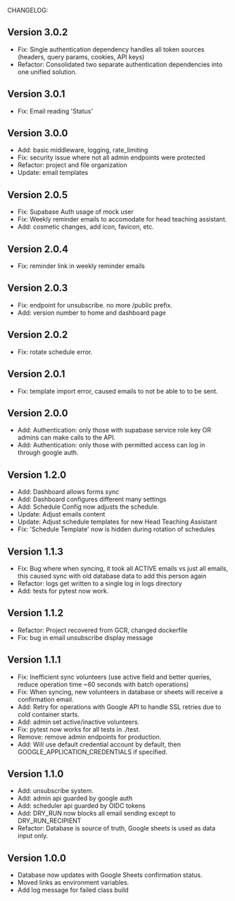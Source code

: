CHANGELOG:

## Version 3.0.2

- Fix: Single authentication dependency handles all token sources (headers, query params, cookies, API keys)
- Refactor: Consolidated two separate authentication dependencies into one unified solution.

## Version 3.0.1

- Fix: Email reading 'Status'

## Version 3.0.0

- Add: basic middleware, logging, rate_limiting 
- Fix: security issue where not all admin endpoints were protected
- Refactor: project and file organization
- Update: email templates

## Version 2.0.5

- Fix: Supabase Auth usage of mock user
- Fix: Weekly reminder emails to accomodate for head teaching assistant.
- Add: cosmetic changes, add icon, favicon, etc.

## Version 2.0.4

- Fix: reminder link in weekly reminder emails 


## Version 2.0.3

- Fix: endpoint for unsubscribe. no more /public prefix.
- Add: version number to home and dashboard page

## Version 2.0.2

- Fix: rotate schedule error.

## Version 2.0.1

- Fix: template import error, caused emails to not be able to to be sent.

## Version 2.0.0

- Add: Authentication: only those with supabase service role key OR admins can make calls to the API. 
- Add: Authentication: only those with permitted access can log in through google auth.

## Version 1.2.0

- Add: Dashboard allows forms sync
- Add: Dashboard configures different many settings
- Add: Schedule Config now adjusts the schedule.
- Update: Adjust emails content 
- Update: Adjust schedule templates for new Head Teaching Assistant
- Fix: 'Schedule Template' now is hidden during rotation of schedules

## Version 1.1.3

- Fix: Bug where when syncing, it took all ACTIVE emails vs just all emails, this caused sync with old database data to add this person again
- Refactor: logs get written to a single log in logs directory
- Add: tests for pytest now work.

## Version 1.1.2

- Refactor: Project recovered from GCR, changed dockerfile
- Fix: bug in email unsubscribe display message

## Version 1.1.1

- Fix: Inefficient sync volunteers (use active field and better queries, reduce operation time ~60 seconds with batch operations)
- Fix: When syncing, new volunteers in database or sheets will receive a confirmation email.
- Add: Retry for operations with Google API to handle SSL retries due to cold container starts.
- Add: admin set active/inactive volunteers.
- Fix: pytest now works for all tests in ./test.
- Remove: remove admin endpoints for production.
- Add: Will use default credential account by default, then GOOGLE_APPLICATION_CREDENTIALS if specified.

## Version 1.1.0

- Add: unsubscribe system.
- Add: admin api guarded by google auth
- Add: scheduler api guarded by OIDC tokens
- Add: DRY_RUN now blocks all email sending except to DRY_RUN_RECIPIENT
- Refactor: Database is source of truth, Google sheets is used as data input only.

## Version 1.0.0

- Database now updates with Google Sheets confirmation status.
- Moved links as environment variables.
- Add log message for failed class build